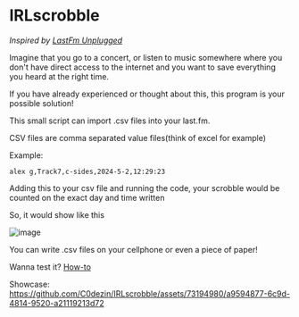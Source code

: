 # IRLscrobble
_Inspired by [LastFm Unplugged](https://blog.last.fm/2013/04/01/announcing-lastfm-unplugged)_

Imagine that you go to a concert, or listen to music somewhere where you don't have direct access to the internet and you want to save everything you heard at the right time.

If you have already experienced or thought about this, this program is your possible solution!

This small script can import .csv files into your last.fm.

CSV files are comma separated value files(think of excel for example)

Example:

`alex g,Track7,c-sides,2024-5-2,12:29:23`

Adding this to your csv file and running the code, your scrobble would be counted on the exact day and time written

So, it would show like this 

![image](https://github.com/C0dezin/IRLscrobble/assets/73194980/a26bfed2-6177-4ab9-a98e-4bbae7f235b1)

You can write .csv files on your cellphone or even a piece of paper!

Wanna test it? [How-to](https://github.com/C0dezin/IRLscrobble/blob/main/How-to.md)

Showcase:
https://github.com/C0dezin/IRLscrobble/assets/73194980/a9594877-6c9d-4814-9520-a21119213d72


